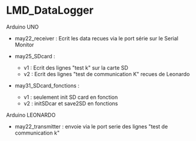 # LMD_DataLogger

Arduino UNO
  - may22_receiver : Ecrit les data recues via le port série sur le Serial Monitor
  - may25_SDcard   : 
    -  v1 : Ecrit des lignes "test k" sur la carte SD
    -  v2 : Ecrit des lignes "test de communication K" recues de Leonardo
             
  - may31_SDcard_fonctions   :
    -  v1 : seulement init SD card en fonction
    -  v2 : initSDcar et save2SD en fonctions
            
Arduino LEONARDO 
  - may22_transmitter : envoie via le port serie des lignes "test de communication k"
